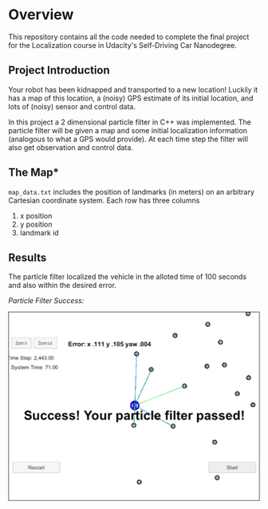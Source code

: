# Overview
This repository contains all the code needed to complete the final project for the Localization course in Udacity's Self-Driving Car Nanodegree.

## Project Introduction
Your robot has been kidnapped and transported to a new location! Luckily it has a map of this location, a (noisy) GPS estimate of its initial location, and lots of (noisy) sensor and control data.

In this project a 2 dimensional particle filter in C++ was implemented. The particle filter will be given a map and some initial localization information (analogous to what a GPS would provide). At each time step the filter will also get observation and control data.

## The Map*
`map_data.txt` includes the position of landmarks (in meters) on an arbitrary Cartesian coordinate system. Each row has three columns
1. x position
2. y position
3. landmark id

## Results

The particle filter localized the vehicle in the alloted time of 100 seconds and also within the desired error.

*Particle Filter Success:*

![particle filter simulator](https://github.com/NickSov/CarND-Kidnapped-Vehicle-Project/blob/master/simSuccess.png)
